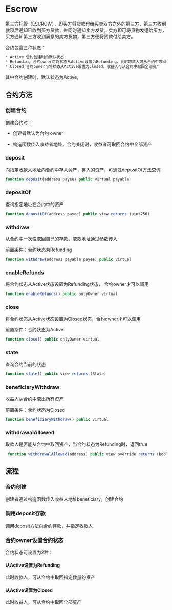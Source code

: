 # Escrow

第三方托管（ESCROW），即买方将货款付给买卖双方之外的第三方，第三方收到款项后通知已收到买方货款，并同时通知卖方发货，卖方即可将货物发运给买方，买方通知第三方收到满意的卖方货物，第三方便将货款付给卖方。

合约包含三种状态：

```javascript
* Active 合约创建时的默认状态
* Refunding 合约owner可将状态从Active设置为Refunding，此时取款人可从合约中取回全部资产
* Closed 合约owner可将状态从Active设置为Closed，收益人可从合约中取回全部资产
```

其中合约创建时，默认状态为Active; 


## 合约方法

### 创建合约

创建合约时：

* 创建者默认为合约 owner

* 构造函数传入收益者地址，合约关闭时，收益者可取回合约中全部资产

### deposit

向指定收款人地址向合约中存入资产，存入的资产，可通过depositOf方法查询

```javascript
function deposit(address payee) public virtual payable
```

### depositOf

查询指定地址在合约中的资产

```javascript
function depositOf(address payee) public view returns (uint256)
```

### withdraw

从合约中一次性取回自己的存款，取款地址通过参数传入

前置条件：合约状态为Refunding

```javascript
function withdraw(address payable payee) public virtual
```

### enableRefunds

将合约状态从Active状态设置为Refunding状态， 合约owner才可以调用

```javascript
function enableRefunds() public onlyOwner virtual
```

### close

将合约状态从Active状态设置为Closed状态，合约owner才可以调用

前置条件：合约状态为Active

```javascript
function close() public onlyOwner virtual 
```

### state

查询合约当前的状态

```javascript
function state() public view returns (State)
```

### beneficiaryWithdraw

收益人从合约中取出所有资产

前置条件：合约状态为Closed

```javascript
function beneficiaryWithdraw() public virtual 
```

### withdrawalAllowed

取款人是否能从合约中取回资产，当合约状态为Refunding时，返回true

```javascript
 function withdrawalAllowed(address) public view override returns (bool)
```


## 流程

### 合约创建
创建者通过构造函数传入收益人地址beneficiary，创建合约

### 调用deposit存款
调用deposit方法向合约存款，并指定收款人

### 合约owner设置合约状态
合约状态可设置为2种：

#### 从Active设置为Refunding

此时收款人，可从合约中取回指定数量的资产

#### 从Active设置为Closed

此时收益人，可从合约中取回全部资产
